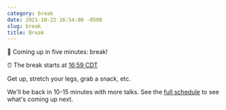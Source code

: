 ```yaml
---
category: break
date: 2021-10-22 16:54:00 -0500
slug: break
title: Break
---
```


🚶 Coming up in five minutes: break!

:alarm_clock: The break starts at [16:59 CDT](https://time.is/compare/0459PM_22_October_2021_in_Chicago)

Get up, stretch your legs, grab a snack, etc.

We'll be back in 10-15 minutes with more talks. See the [full schedule](https://2021.djangocon.us/talks/) to see what's coming up next.